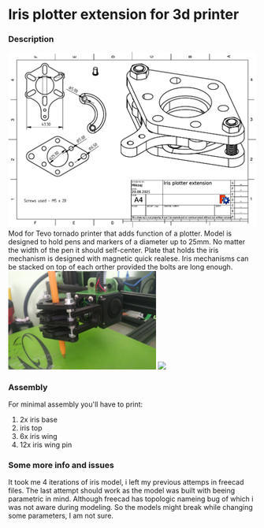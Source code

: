 # Iris plotter extension for 3d printer

### Description

<img src="images/technicalDrawing.pdf" >
Mod for Tevo tornado printer that adds function of a plotter. Model is designed to hold pens and markers of a diameter up to 25mm. No matter the width of the pen it should self-center. Plate that holds the iris mechanism is designed with magnetic quick realese. Iris mechanisms can be stacked on top of each orther provided the bolts are long enough.

<img src="images/plotter.jpg" width="300">
<img src="images/plotter.gif" width="300">

### Assembly

For minimal assembly you'll have to print:
1. 2x iris base 
2. iris top
3. 6x iris wing
4. 12x iris wing pin

### Some more info and issues

It took me 4 iterations of iris model, i left my previous attemps in freecad files. The last attempt should work as the model was built with beeing parametric in mind. Although freecad has topologic nameing bug of which i was not aware during modeling. So the models might break while changing some parameters, I am not sure. 
